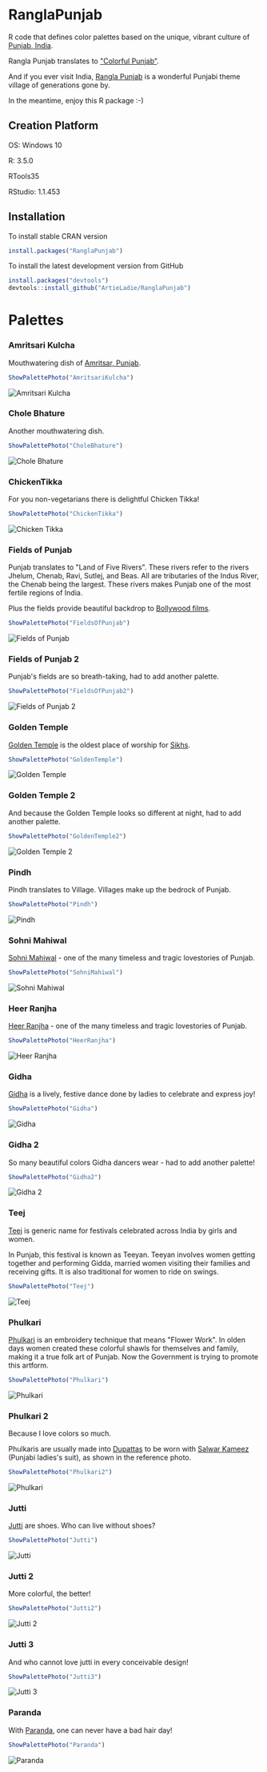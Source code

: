 # RanglaPunjab

R code that defines color palettes based on the unique, vibrant culture of [Punjab, India](https://wikitravel.org/en/Punjab_(India)). 

Rangla Punjab translates to ["Colorful Punjab"](https://www.youtube.com/watch?v=_MRFMUg4LmQ).

And if you ever visit India, [Rangla Punjab](https://haveli.co/rangla-punjab/) is a wonderful Punjabi theme village of generations gone by. 

In the meantime, enjoy this R package :-)

## Creation Platform

OS: Windows 10

R: 3.5.0

RTools35

RStudio: 1.1.453


## Installation

To install stable CRAN version
```r
install.packages("RanglaPunjab")
```

To install the latest development version from GitHub
```r
install.packages("devtools")
devtools::install_github("ArtieLadie/RanglaPunjab")
```

# Palettes

### Amritsari Kulcha

Mouthwatering dish of [Amritsar, Punjab](https://wikitravel.org/en/Amritsar).

```r
ShowPalettePhoto("AmritsariKulcha")
```

![Amritsari Kulcha](https://github.com/ArtieLadie/RanglaPunjab/blob/master/inst/img/amritsarikulcha.jpg)

### Chole Bhature

Another mouthwatering dish.

```r
ShowPalettePhoto("CholeBhature")
```

![Chole Bhature](https://github.com/ArtieLadie/RanglaPunjab/blob/master/inst/img/cholebhature.jpg)


### ChickenTikka

For you non-vegetarians there is delightful Chicken Tikka!

```r
ShowPalettePhoto("ChickenTikka")
```

![Chicken Tikka](https://github.com/ArtieLadie/RanglaPunjab/blob/master/inst/img/chickentikka.jpg)

### Fields of Punjab

Punjab translates to "Land of Five Rivers". These rivers refer to the rivers Jhelum, Chenab, Ravi, Sutlej, and Beas. All are tributaries of the Indus River, the Chenab being the largest. These rivers makes Punjab one of the most fertile regions of India. 

Plus the fields provide beautiful backdrop to [Bollywood films](https://www.news18.com/news/lifestyle/10-bollywood-films-that-will-make-you-love-punjab-even-more-1019780.html).

```r
ShowPalettePhoto("FieldsOfPunjab")
```

![Fields of Punjab](https://github.com/ArtieLadie/RanglaPunjab/blob/master/inst/img/fieldsofpunjab.jpg)

### Fields of Punjab 2

Punjab's fields are so breath-taking, had to add another palette.

```r
ShowPalettePhoto("FieldsOfPunjab2")
```

![Fields of Punjab 2](https://github.com/ArtieLadie/RanglaPunjab/blob/master/inst/img/fieldsofpunjab2.jpg)

### Golden Temple

[Golden Temple](http://www.northsouthtravel.com/10-interesting-facts-about-the-golden-temple) is the oldest place of worship for [Sikhs](https://www.sikhnet.com/pages/who-are-sikhs-what-is-sikhism).

```r
ShowPalettePhoto("GoldenTemple")
```

![Golden Temple](https://github.com/ArtieLadie/RanglaPunjab/blob/master/inst/img/goldentemple.jpg)

### Golden Temple 2

And because the Golden Temple looks so different at night, had to add another palette.

```r
ShowPalettePhoto("GoldenTemple2")
```

![Golden Temple 2](https://github.com/ArtieLadie/RanglaPunjab/blob/master/inst/img/goldentemple2.jpg)

### Pindh

Pindh translates to Village. Villages make up the bedrock of Punjab.

```r
ShowPalettePhoto("Pindh")
```

![Pindh](https://github.com/ArtieLadie/RanglaPunjab/blob/master/inst/img/pindh.jpg)

### Sohni Mahiwal

[Sohni Mahiwal](https://akhizmunawar.wordpress.com/2016/11/01/the-tragic-love-story-of-sohni-mahiwal/) - one of the many timeless and tragic lovestories of Punjab.

```r
ShowPalettePhoto("SohniMahiwal")
```

![Sohni Mahiwal](https://github.com/ArtieLadie/RanglaPunjab/blob/master/inst/img/sohnimahiwal.jpg)

### Heer Ranjha

[Heer Ranjha](https://multoghost.wordpress.com/2016/06/06/the-marriage-of-heer-and-ranjha-a-punjabi-love-story/) - one of the many timeless and tragic lovestories of Punjab.

```r
ShowPalettePhoto("HeerRanjha")
```

![Heer Ranjha](https://github.com/ArtieLadie/RanglaPunjab/blob/master/inst/img/heerranjha.jpg)

### Gidha

[Gidha](http://www.utsavpedia.com/cultural-connections/evergreen-folk-dance-from-punjab-giddha/) is a lively, festive dance done by ladies to celebrate and express joy!

```r
ShowPalettePhoto("Gidha")
```

![Gidha](https://github.com/ArtieLadie/RanglaPunjab/blob/master/inst/img/gidha.jpg)

### Gidha 2

So many beautiful colors Gidha dancers wear - had to add another palette!

```r
ShowPalettePhoto("Gidha2")
```

![Gidha 2](https://github.com/ArtieLadie/RanglaPunjab/blob/master/inst/img/gidha2.jpg)

### Teej

[Teej](https://en.wikipedia.org/wiki/Teeyan) is generic name for festivals celebrated across India by girls and women. 

In Punjab, this festival is known as Teeyan. Teeyan involves women getting together and performing Gidda, married women visiting their families and receiving gifts. It is also traditional for women to ride on swings.

```r
ShowPalettePhoto("Teej")
```

![Teej](https://github.com/ArtieLadie/RanglaPunjab/blob/master/inst/img/teej.jpg)

### Phulkari

[Phulkari](https://en.wikipedia.org/wiki/Phulkari) is an embroidery technique that means "Flower Work". In olden days women created these colorful shawls for themselves and family, making it a true folk art of Punjab. Now the Government is trying to promote this artform.

```r
ShowPalettePhoto("Phulkari")
```

![Phulkari](https://github.com/ArtieLadie/RanglaPunjab/blob/master/inst/img/phulkari.jpg)

### Phulkari 2

Because I love colors so much.

Phulkaris are usually made into [Dupattas](https://simple.wikipedia.org/wiki/Dupatta) to be worn with [Salwar Kameez](http://www.panashindia.com/salwar/punjabi-suits) (Punjabi ladies's suit), as shown in the reference photo.

```r
ShowPalettePhoto("Phulkari2")
```

![Phulkari](https://github.com/ArtieLadie/RanglaPunjab/blob/master/inst/img/phulkari2.jpg)

### Jutti

[Jutti](https://en.wikipedia.org/wiki/Jutti) are shoes. Who can live without shoes?

```r
ShowPalettePhoto("Jutti")
```

![Jutti](https://github.com/ArtieLadie/RanglaPunjab/blob/master/inst/img/jutti.jpg)

### Jutti 2

More colorful, the better!

```r
ShowPalettePhoto("Jutti2")
```

![Jutti 2](https://github.com/ArtieLadie/RanglaPunjab/blob/master/inst/img/jutti2.jpg)

### Jutti 3

And who cannot love jutti in every conceivable design!

```r
ShowPalettePhoto("Jutti3")
```

![Jutti 3](https://github.com/ArtieLadie/RanglaPunjab/blob/master/inst/img/jutti3.jpg)

### Paranda

With [Paranda](https://www.utsavpedia.com/attires/paranda-or-parandi-from-punjab/), one can never have a bad hair day!

```r
ShowPalettePhoto("Paranda")
```

![Paranda](https://github.com/ArtieLadie/RanglaPunjab/blob/master/inst/img/paranda.jpg)
